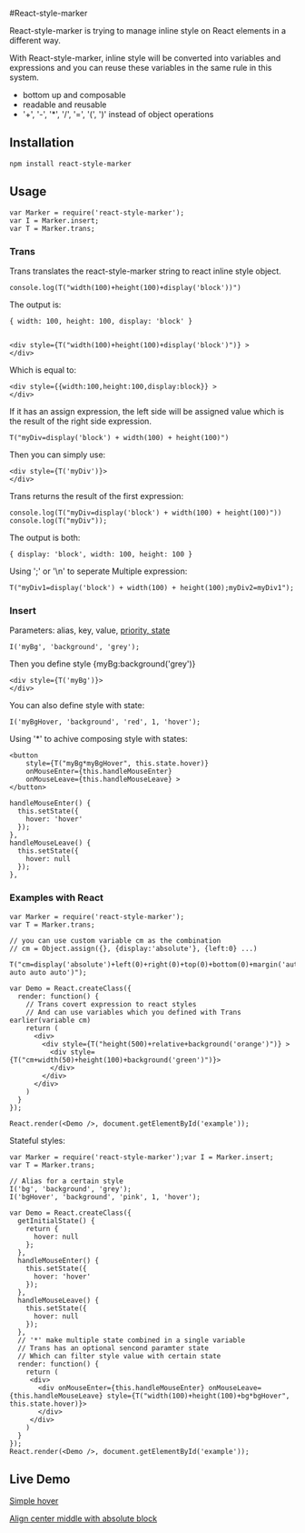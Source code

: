 #React-style-marker

React-style-marker is trying to manage inline style on React elements in a different way.

With React-style-marker, inline style will be converted into variables and expressions and you can reuse these variables in the same rule in this system.

- bottom up and composable
- readable and reusable
- '+', '-', '*', '/', '=', '(', ')' instead of object operations

## Installation

    npm install react-style-marker

## Usage

    var Marker = require('react-style-marker');
    var I = Marker.insert;
    var T = Marker.trans;

### Trans

Trans translates the react-style-marker string to react inline style object.

    console.log(T("width(100)+height(100)+display('block'))")

The output is:

    { width: 100, height: 100, display: 'block' }


    <div style={T("width(100)+height(100)+display('block')")} >
    </div>

Which is equal to:

    <div style={{width:100,height:100,display:block}} >
    </div>

If it has an assign expression, the left side will be assigned value which is the result of the right side expression.

    T("myDiv=display('block') + width(100) + height(100)")

Then you can simply use:

    <div style={T('myDiv')}>
    </div>

Trans returns the result of the first expression:

    console.log(T("myDiv=display('block') + width(100) + height(100)"))
    console.log(T("myDiv"));

The output is both:

    { display: 'block', width: 100, height: 100 }

Using ';' or '\n' to seperate Multiple expression:

    T("myDiv1=display('block') + width(100) + height(100);myDiv2=myDiv1");

### Insert

Parameters: alias, key, value, [priority, state](optional)

    I('myBg', 'background', 'grey');

Then you define style {myBg:background('grey')}

    <div style={T('myBg')}>
    </div>

You can also define style with state:

    I('myBgHover, 'background', 'red', 1, 'hover');

Using '*' to achive composing style with states:

    <button
        style={T("myBg*myBgHover", this.state.hover)}
        onMouseEnter={this.handleMouseEnter}
        onMouseLeave={this.handleMouseLeave} >
    </button>

    handleMouseEnter() {
      this.setState({
        hover: 'hover'
      });
    },
    handleMouseLeave() {
      this.setState({
        hover: null
      });
    },

### Examples with React

    var Marker = require('react-style-marker');
    var T = Marker.trans;

    // you can use custom variable cm as the combination
    // cm = Object.assign({}, {display:'absolute'}, {left:0} ...)

    T("cm=display('absolute')+left(0)+right(0)+top(0)+bottom(0)+margin('auto auto auto auto')");

    var Demo = React.createClass({
      render: function() {
        // Trans covert expression to react styles
        // And can use variables which you defined with Trans earlier(variable cm)
        return (
          <div>
            <div style={T("height(500)+relative+background('orange')")} >
              <div style={T("cm+width(50)+height(100)+background('green')")}>
              </div>
            </div>
          </div>
        )
      }
    });

    React.render(<Demo />, document.getElementById('example'));

Stateful styles:

    var Marker = require('react-style-marker');var I = Marker.insert;
    var T = Marker.trans;

    // Alias for a certain style
    I('bg', 'background', 'grey');
    I('bgHover', 'background', 'pink', 1, 'hover');

    var Demo = React.createClass({
      getInitialState() {
        return {
          hover: null
        };
      },
      handleMouseEnter() {
        this.setState({
          hover: 'hover'
        });
      },
      handleMouseLeave() {
        this.setState({
          hover: null
        });
      },
      // '*' make multiple state combined in a single variable
      // Trans has an optional sencond paramter state
      // Which can filter style value with certain state
      render: function() {
        return (
         <div>
           <div onMouseEnter={this.handleMouseEnter} onMouseLeave={this.handleMouseLeave} style={T("width(100)+height(100)+bg*bgHover", this.state.hover)}>
           </div>
         </div>
        )
      }
    });
    React.render(<Demo />, document.getElementById('example'));


## Live Demo

<a href="https://jsbin.com/bigapexevi/1/edit?js,output" target="_blank">Simple hover</a>

<a href="https://jsbin.com/cejemuwuwi/1/edit?js,output" target="_blank">Align center middle with absolute block</a>

